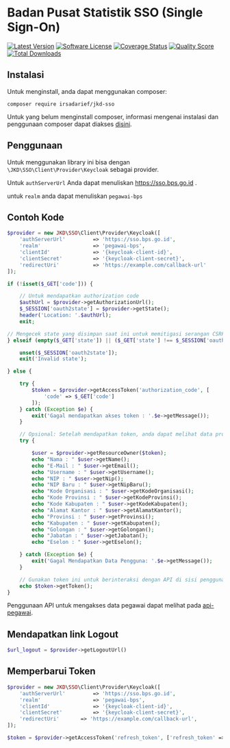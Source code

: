 # Badan Pusat Statistik SSO (Single Sign-On)
[![Latest Version](https://img.shields.io/github/release/irsadarief/jkd-sso.svg?style=flat-square)](https://github.com/irsadarief/jkd-sso/releases)
[![Software License](https://img.shields.io/github/license/irsadarief/jkd-sso?style=flat-square)](LICENSE.md)
[![Coverage Status](https://img.shields.io/scrutinizer/coverage/g/irsadarief/jkd-sso.svg?style=flat-square)](https://scrutinizer-ci.com/g/irsadarief/jkd-sso/code-structure)
[![Quality Score](https://img.shields.io/scrutinizer/g/irsadarief/jkd-sso.svg?style=flat-square)](https://scrutinizer-ci.com/g/irsadarief/jkd-sso)
[![Total Downloads](https://img.shields.io/packagist/dt/irsadarief/jkd-sso.svg?style=flat-square)](https://packagist.org/packages/irsadarief/jkd-sso)

## Instalasi

Untuk menginstall, anda dapat menggunakan composer:

```
composer require irsadarief/jkd-sso
```
Untuk yang belum menginstall composer, informasi mengenai instalasi dan penggunaan composer dapat diakses [disini](https://github.com/composer/composer).

## Penggunaan

Untuk menggunakan library ini bisa dengan `\JKD\SSO\Client\Provider\Keycloak` sebagai provider.

Untuk `authServerUrl` Anda dapat menuliskan https://sso.bps.go.id .

untuk `realm` anda dapat menuliskan `pegawai-bps`


## Contoh Kode

```php
$provider = new JKD\SSO\Client\Provider\Keycloak([
    'authServerUrl'         => 'https://sso.bps.go.id',
    'realm'                 => 'pegawai-bps',
    'clientId'              => '{keycloak-client-id}',
    'clientSecret'          => '{keycloak-client-secret}',
    'redirectUri'           => 'https://example.com/callback-url'
]);

if (!isset($_GET['code'])) {

    // Untuk mendapatkan authorization code
    $authUrl = $provider->getAuthorizationUrl();
    $_SESSION['oauth2state'] = $provider->getState();
    header('Location: '.$authUrl);
    exit;

// Mengecek state yang disimpan saat ini untuk memitigasi serangan CSRF
} elseif (empty($_GET['state']) || ($_GET['state'] !== $_SESSION['oauth2state'])) {

    unset($_SESSION['oauth2state']);
    exit('Invalid state');

} else {

    try {
        $token = $provider->getAccessToken('authorization_code', [
            'code' => $_GET['code']
        ]);
    } catch (Exception $e) {
        exit('Gagal mendapatkan akses token : '.$e->getMessage());
    }

    // Opsional: Setelah mendapatkan token, anda dapat melihat data profil pengguna
    try {

        $user = $provider->getResourceOwner($token);
        echo "Nama : " $user->getName();
        echo "E-Mail : " $user->getEmail();
        echo "Username : " $user->getUsername();
        echo "NIP : " $user->getNip();
        echo "NIP Baru : " $user->getNipBaru();
        echo "Kode Organisasi : " $user->getKodeOrganisasi();
        echo "Kode Provinsi : " $user->getKodeProvinsi();
        echo "Kode Kabupaten : " $user->getKodeKabupaten();
        echo "Alamat Kantor : " $user->getAlamatKantor();
        echo "Provinsi : " $user->getProvinsi();
        echo "Kabupaten : " $user->getKabupaten();
        echo "Golongan : " $user->getGolongan();
        echo "Jabatan : " $user->getJabatan();
        echo "Eselon : " $user->getEselon();

    } catch (Exception $e) {
        exit('Gagal Mendapatkan Data Pengguna: '.$e->getMessage());
    }

    // Gunakan token ini untuk berinteraksi dengan API di sisi pengguna
    echo $token->getToken();
}
```
Penggunaan API untuk mengakses data pegawai dapat melihat pada [api-pegawai](https://git.bps.go.id/jkd-repo/api-pegawai).

## Mendapatkan link Logout
```php
$url_logout = $provider->getLogoutUrl()
```


## Memperbarui Token

```php
$provider = new JKD\SSO\Client\Provider\Keycloak([
    'authServerUrl'         => 'https://sso.bps.go.id',
    'realm'                 => 'pegawai-bps',
    'clientId'              => '{keycloak-client-id}',
    'clientSecret'          => '{keycloak-client-secret}',
    'redirectUri'       => 'https://example.com/callback-url',
]);

$token = $provider->getAccessToken('refresh_token', ['refresh_token' => $token->getRefreshToken()]);
```

